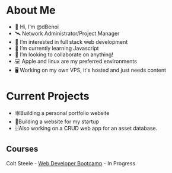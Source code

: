 # About Me
- 👋 Hi, I’m @dBenoi
- 🛰️ Network Administrator/Project Manager
- 👀 I’m interested in full stack web development
- 🌱 I’m currently learning Javascript
- 💞️ I’m looking to collaborate on anything!
- 💻 Apple and linux are my preferred environments
- 🖥️ Working on my own VPS, it's hosted and just needs content

# Current Projects
- 🕸️Building a personal portfolio website
- 💼Building a website for my startup
- 🗄️Also working on a CRUD web app for an asset database.

## Courses
Colt Steele - [Web Developer Bootcamp](https://www.udemy.com/course/the-web-developer-bootcamp/learn/lecture/22101642#overview) - In Progress

<!---
dBenoi/dBenoi is a ✨ special ✨ repository because its `README.md` (this file) appears on your GitHub profile.
You can click the Preview link to take a look at your changes.
--->
